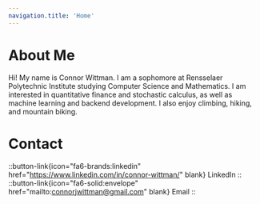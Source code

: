 ```yaml
---
navigation.title: 'Home'
---
```


# About Me

Hi! My name is Connor Wittman. I am a sophomore at Rensselaer Polytechnic Institute studying Computer Science and Mathematics. I am interested in quantitative finance and stochastic calculus, as well as machine learning and backend development. I also enjoy climbing, hiking, and mountain biking. 

# Contact

::button-link{icon="fa6-brands:linkedin" href="https://www.linkedin.com/in/connor-wittman/" blank}
LinkedIn
::  
::button-link{icon="fa6-solid:envelope" href="mailto:connorjwittman@gmail.com" blank}
Email
::
